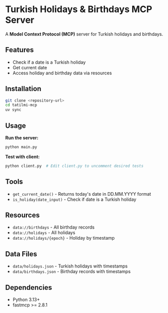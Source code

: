 # Turkish Holidays & Birthdays MCP Server

A **Model Context Protocol (MCP)** server for Turkish holidays and birthdays.

## Features

- Check if a date is a Turkish holiday
- Get current date
- Access holiday and birthday data via resources

## Installation

```bash
git clone <repository-url>
cd tatilmi-mcp
uv sync
```

## Usage

**Run the server:**

```bash
python main.py
```

**Test with client:**

```bash
python client.py  # Edit client.py to uncomment desired tests
```

## Tools

- `get_current_date()` - Returns today's date in DD.MM.YYYY format
- `is_holiday(date_input)` - Check if date is a Turkish holiday

## Resources

- `data://birthdays` - All birthday records
- `data://holidays` - All holidays
- `data://holidays/{epoch}` - Holiday by timestamp

## Data Files

- `data/holidays.json` - Turkish holidays with timestamps
- `data/birthdays.json` - Birthday records with timestamps

## Dependencies

- Python 3.13+
- fastmcp >= 2.8.1
